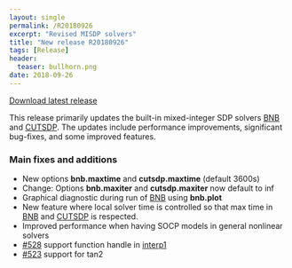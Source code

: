 ```yaml
---
layout: single
permalink: /R20180926
excerpt: "Revised MISDP solvers"
title: "New release R20180926"
tags: [Release]
header:
  teaser: bullhorn.png
date: 2018-09-26
---
```


[Download latest release](/download)

This release primarily updates the built-in mixed-integer SDP solvers [BNB](/solver/bnb) and [CUTSDP](/solver/cutsdp). The updates include performance improvements, significant bug-fixes, and some improved features.

### Main fixes and additions

* New options **bnb.maxtime** and **cutsdp.maxtime** (default 3600s)
* Change: Options **bnb.maxiter** and **cutsdp.maxiter** now default to inf
* Graphical diagnostic during run of [BNB](/solver/bnb) using **bnb.plot**
* New feature where local solver time is controlled so that max time in [BNB](/solver/bnb) and [CUTSDP](/solver/cutsdp) is respected.
* Improved performance when having SOCP models in general nonlinear solvers 
* [#528](https://github.com/yalmip/YALMIP/issues/528) support function handle in [interp1](/command/interp1)
* [#523](https://github.com/yalmip/YALMIP/issues/528) support for tan2










